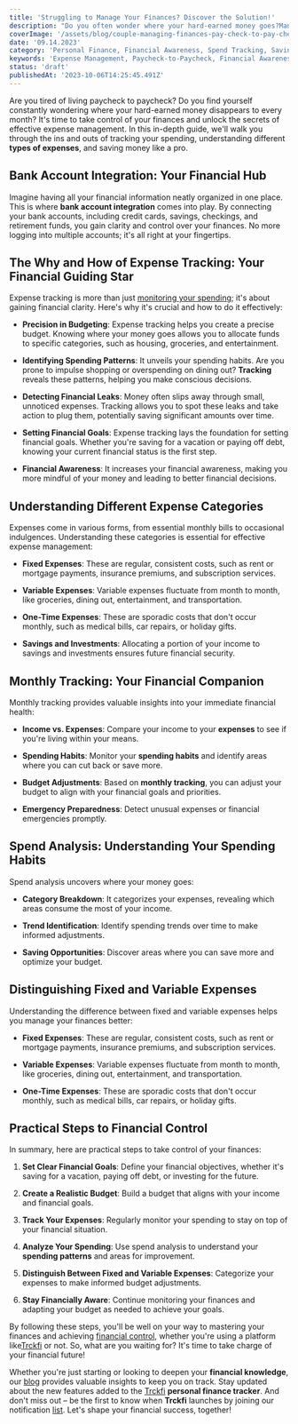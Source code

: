 ```yaml
---
title: 'Struggling to Manage Your Finances? Discover the Solution!'
description: "Do you often wonder where your hard-earned money goes?Managing your finances effectively is the key to breaking free from the paycheck-to-paycheck cycle. In this comprehensive guide, we'll help you unravel the secrets of effective expense management. From understanding your spending habits to setting clear financial goals, we've got you covered. Get ready to take control of your financial future!"
coverImage: '/assets/blog/couple-managing-finances-pay-check-to-pay-check.png'
date: '09.14.2023'
category: 'Personal Finance, Financial Awareness, Spend Tracking, Saving Money'
keywords: 'Expense Management, Paycheck-to-Paycheck, Financial Awareness, Savings, Monthly Tracking, Bank Account, Types of Expenses, Business Owner, Time Period, Variable Expenses, Step by Step, Long Term, Pay Attention, Spend Analysis'
status: 'draft'
publishedAt: '2023-10-06T14:25:45.491Z'
---
```



Are you tired of living paycheck to paycheck? Do you find yourself constantly wondering where your hard-earned money disappears to every month? It's time to take control of your finances and unlock the secrets of effective expense management. In this in-depth guide, we'll walk you through the ins and outs of tracking your spending, understanding different **types of expenses**, and saving money like a pro.

## Bank Account Integration: Your Financial Hub

Imagine having all your financial information neatly organized in one place. This is where **bank account integration** comes into play. By connecting your bank accounts, including credit cards, savings, checkings, and retirement funds, you gain clarity and control over your finances. No more logging into multiple accounts; it's all right at your fingertips.

## The Why and How of Expense Tracking: Your Financial Guiding Star

Expense tracking is more than just [monitoring your spending](/blog/tracking-monthly-expenses); it's about gaining financial clarity. Here's why it's crucial and how to do it effectively:

- **Precision in Budgeting**: Expense tracking helps you create a precise budget. Knowing where your money goes allows you to allocate funds to specific categories, such as housing, groceries, and entertainment.

- **Identifying Spending Patterns**: It unveils your spending habits. Are you prone to impulse shopping or overspending on dining out? **Tracking** reveals these patterns, helping you make conscious decisions.

- **Detecting Financial Leaks**: Money often slips away through small, unnoticed expenses. Tracking allows you to spot these leaks and take action to plug them, potentially saving significant amounts over time.

- **Setting Financial Goals**: Expense tracking lays the foundation for setting financial goals. Whether you're saving for a vacation or paying off debt, knowing your current financial status is the first step.

- **Financial Awareness**: It increases your financial awareness, making you more mindful of your money and leading to better financial decisions.

## Understanding Different Expense Categories

Expenses come in various forms, from essential monthly bills to occasional indulgences. Understanding these categories is essential for effective expense management:

- **Fixed Expenses**: These are regular, consistent costs, such as rent or mortgage payments, insurance premiums, and subscription services.

- **Variable Expenses**: Variable expenses fluctuate from month to month, like groceries, dining out, entertainment, and transportation.

- **One-Time Expenses**: These are sporadic costs that don't occur monthly, such as medical bills, car repairs, or holiday gifts.

- **Savings and Investments**: Allocating a portion of your income to savings and investments ensures future financial security.

## Monthly Tracking: Your Financial Companion

Monthly tracking provides valuable insights into your immediate financial health:

- **Income vs. Expenses**: Compare your income to your **expenses** to see if you're living within your means.

- **Spending Habits**: Monitor your **spending habits** and identify areas where you can cut back or save more.

- **Budget Adjustments**: Based on **monthly tracking**, you can adjust your budget to align with your financial goals and priorities.

- **Emergency Preparedness**: Detect unusual expenses or financial emergencies promptly.

## Spend Analysis: Understanding Your Spending Habits

Spend analysis uncovers where your money goes:

- **Category Breakdown**: It categorizes your expenses, revealing which areas consume the most of your income.

- **Trend Identification**: Identify spending trends over time to make informed adjustments.

- **Saving Opportunities**: Discover areas where you can save more and optimize your budget.

## Distinguishing Fixed and Variable Expenses

Understanding the difference between fixed and variable expenses helps you manage your finances better:

- **Fixed Expenses**: These are regular, consistent costs, such as rent or mortgage payments, insurance premiums, and subscription services.

- **Variable Expenses**: Variable expenses fluctuate from month to month, like groceries, dining out, entertainment, and transportation.

- **One-Time Expenses**: These are sporadic costs that don't occur monthly, such as medical bills, car repairs, or holiday gifts.

## Practical Steps to Financial Control

In summary, here are practical steps to take control of your finances:

1. **Set Clear Financial Goals**: Define your financial objectives, whether it's saving for a vacation, paying off debt, or investing for the future.

2. **Create a Realistic Budget**: Build a budget that aligns with your income and financial goals.

3. **Track Your Expenses**: Regularly monitor your spending to stay on top of your financial situation.

4. **Analyze Your Spending**: Use spend analysis to understand your **spending patterns** and areas for improvement.

5. **Distinguish Between Fixed and Variable Expenses**: Categorize your expenses to make informed budget adjustments.

6. **Stay Financially Aware**: Continue monitoring your finances and adapting your budget as needed to achieve your goals.

By following these steps, you'll be well on your way to mastering your finances and achieving [financial control](/blog/track-finances-reach-financial-success), whether you're using a platform like[Trckfi](/) or not. So, what are you waiting for? It's time to take charge of your financial future!

Whether you're just starting or looking to deepen your **financial knowledge**, our [blog](/blog) provides valuable insights to keep you on track. Stay updated about the new features added to the [Trckfi](/) **personal finance tracker**. And don't miss out – be the first to know when **Trckfi** launches by joining our notification [list](/#get-notified). Let's shape your financial success, together!